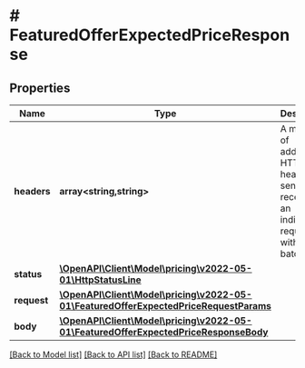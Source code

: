 # # FeaturedOfferExpectedPriceResponse

## Properties

Name | Type | Description | Notes
------------ | ------------- | ------------- | -------------
**headers** | **array<string,string>** | A mapping of additional HTTP headers to send or receive for an individual request within a batch. |
**status** | [**\OpenAPI\Client\Model\pricing\v2022-05-01\HttpStatusLine**](HttpStatusLine.md) |  |
**request** | [**\OpenAPI\Client\Model\pricing\v2022-05-01\FeaturedOfferExpectedPriceRequestParams**](FeaturedOfferExpectedPriceRequestParams.md) |  |
**body** | [**\OpenAPI\Client\Model\pricing\v2022-05-01\FeaturedOfferExpectedPriceResponseBody**](FeaturedOfferExpectedPriceResponseBody.md) |  | [optional]

[[Back to Model list]](../../README.md#models) [[Back to API list]](../../README.md#endpoints) [[Back to README]](../../README.md)

